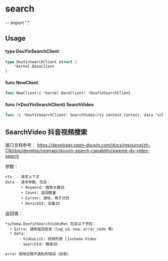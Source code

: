 # search
--
    import "."


## Usage

#### type DouYinSearchClient

```go
type DouYinSearchClient struct {
	*kernel.BaseClient
}
```


#### func  NewClient

```go
func NewClient(c *kernel.BaseClient) *DouYinSearchClient
```

#### func (*DouYinSearchClient) SearchVideo

```go
func (c *DouYinSearchClient) SearchVideo(ctx context.Context, data *schema.DouYinSearchVideoReq) (*schema.DouYinSearchVideoRes, error)
```
## SearchVideo 抖音视频搜索

接口文档参考：
https://developer.open-douyin.com/docs/resource/zh-CN/dop/develop/openapi/douyin-search-capability/aweme-dy-video-search

参数：

    ctx  - 请求上下文
    data - 请求参数，包含：
           • Keyword: 搜索关键词
           • Count: 返回数量
           • Cursor: 游标，用于分页
           • DeviceId: 设备ID

返回值：

    *schema.DouYinSearchVideoRes 包含以下字段：
      • Extra: 通用返回信息（log_id、now、error_code 等）
      • Data:
          - VideoList: 视频列表 []schema.Video
          - SearchId: 搜索ID

    error 调用过程中遇到的错误（如有）
